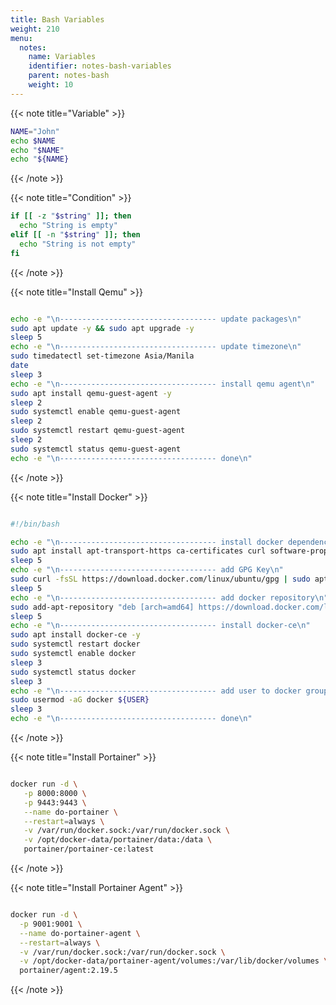 ```yaml
---
title: Bash Variables
weight: 210
menu:
  notes:
    name: Variables
    identifier: notes-bash-variables
    parent: notes-bash
    weight: 10
---
```


<!-- Variable -->
{{< note title="Variable" >}}

```bash
NAME="John"
echo $NAME
echo "$NAME"
echo "${NAME}
```

{{< /note >}}

<!-- Condition -->
{{< note title="Condition" >}}

```bash
if [[ -z "$string" ]]; then
  echo "String is empty"
elif [[ -n "$string" ]]; then
  echo "String is not empty"
fi
```

{{< /note >}}

<!-- Install Qemu -->
{{< note title="Install Qemu" >}}

```bash

echo -e "\n----------------------------------- update packages\n"
sudo apt update -y && sudo apt upgrade -y
sleep 5
echo -e "\n----------------------------------- update timezone\n"
sudo timedatectl set-timezone Asia/Manila
date
sleep 3
echo -e "\n----------------------------------- install qemu agent\n"
sudo apt install qemu-guest-agent -y
sleep 2
sudo systemctl enable qemu-guest-agent
sleep 2
sudo systemctl restart qemu-guest-agent
sleep 2
sudo systemctl status qemu-guest-agent
echo -e "\n----------------------------------- done\n"

```

{{< /note >}}

<!-- Install Docker -->
{{< note title="Install Docker" >}}

```bash

#!/bin/bash

echo -e "\n----------------------------------- install docker dependencies\n"
sudo apt install apt-transport-https ca-certificates curl software-properties-common -y 
sleep 5
echo -e "\n----------------------------------- add GPG Key\n"
sudo curl -fsSL https://download.docker.com/linux/ubuntu/gpg | sudo apt-key add -
sleep 5
echo -e "\n----------------------------------- add docker repository\n"
sudo add-apt-repository "deb [arch=amd64] https://download.docker.com/linux/ubuntu $(lsb_release -cs) stable"
sleep 5
echo -e "\n----------------------------------- install docker-ce\n"
sudo apt install docker-ce -y
sudo systemctl restart docker
sudo systemctl enable docker
sleep 3
sudo systemctl status docker
sleep 3
echo -e "\n----------------------------------- add user to docker group\n"
sudo usermod -aG docker ${USER}
sleep 3
echo -e "\n----------------------------------- done\n"

```

{{< /note >}}

<!-- Install Portainer -->
{{< note title="Install Portainer" >}}

```bash

docker run -d \
   -p 8000:8000 \
   -p 9443:9443 \
   --name do-portainer \
   --restart=always \
   -v /var/run/docker.sock:/var/run/docker.sock \
   -v /opt/docker-data/portainer/data:/data \
   portainer/portainer-ce:latest

```

{{< /note >}}

<!-- Install Portainer Agent -->
{{< note title="Install Portainer Agent" >}}

```bash

docker run -d \
  -p 9001:9001 \
  --name do-portainer-agent \
  --restart=always \
  -v /var/run/docker.sock:/var/run/docker.sock \
  -v /opt/docker-data/portainer-agent/volumes:/var/lib/docker/volumes \
  portainer/agent:2.19.5

```

{{< /note >}}